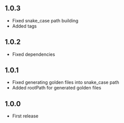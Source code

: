 ## 1.0.3

* Fixed snake_case path building
* Added tags
 
## 1.0.2

* Fixed dependencies

## 1.0.1

* Fixed generating golden files into snake_case path
* Added rootPath for generated golden files
 
## 1.0.0

* First release
